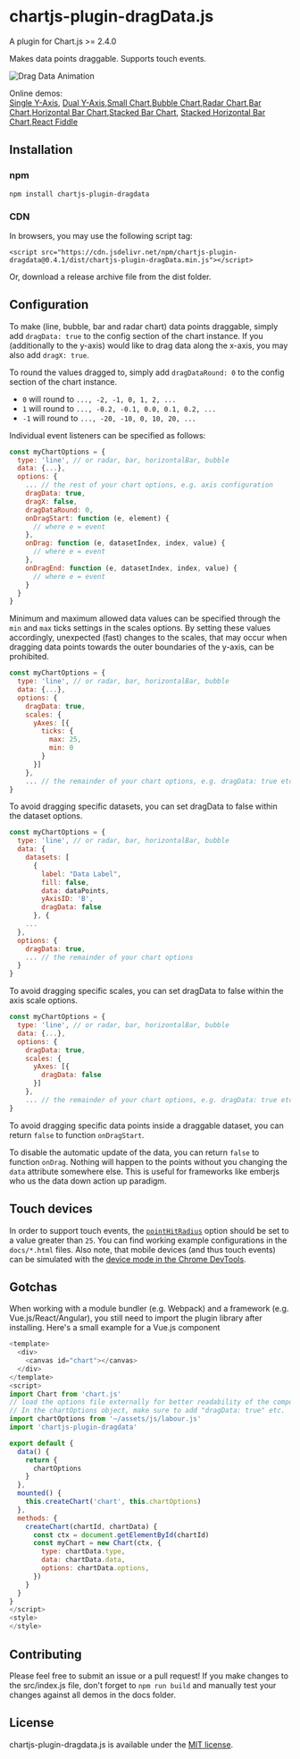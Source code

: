 # chartjs-plugin-dragData.js

A plugin for Chart.js >= 2.4.0

Makes data points draggable. Supports touch events.

![Drag Data Animation](https://user-images.githubusercontent.com/20703207/61458811-ab2da180-a96b-11e9-90ae-7fc3dbec444e.gif)

Online demos:  
[Single Y-Axis](https://chrispahm.github.io/chartjs-plugin-dragData/), [Dual Y-Axis](https://chrispahm.github.io/chartjs-plugin-dragData/dualAxis.html),[Small Chart](https://chrispahm.github.io/chartjs-plugin-dragData/smallChart.html),[Bubble Chart](https://chrispahm.github.io/chartjs-plugin-dragData/bubble.html),[Radar Chart](https://chrispahm.github.io/chartjs-plugin-dragData/radar.html),[Bar Chart](https://chrispahm.github.io/chartjs-plugin-dragData/bar.html),[Horizontal Bar Chart](https://chrispahm.github.io/chartjs-plugin-dragData/horizontalBar.html),[Stacked Bar Chart](https://chrispahm.github.io/chartjs-plugin-dragData/stackedBar.html), [Stacked Horizontal Bar Chart](https://chrispahm.github.io/chartjs-plugin-dragData/stackedHorizontalBar.html),[React Fiddle](https://jsfiddle.net/rts082hj/)

## Installation

### npm

```
npm install chartjs-plugin-dragdata
```

### CDN
In browsers, you may use the following script tag:
```
<script src="https://cdn.jsdelivr.net/npm/chartjs-plugin-dragdata@0.4.1/dist/chartjs-plugin-dragData.min.js"></script>
```

Or, download a release archive file from the dist folder.

## Configuration

To make (line, bubble, bar and radar chart) data points draggable, simply add ```dragData: true``` to the config section of the chart instance. If you (additionally to the y-axis) would like to drag data along the x-axis, you may also add ```dragX: true```.

To round the values dragged to, simply add ```dragDataRound: 0``` to the config section of the chart instance.
 * `0` will round to `..., -2, -1, 0, 1, 2, ...`
 * `1` will round to `..., -0.2, -0.1, 0.0, 0.1, 0.2, ...`
 * `-1` will round to `..., -20, -10, 0, 10, 20, ...`

Individual event listeners can be specified as follows:

```javascript
const myChartOptions = {
  type: 'line', // or radar, bar, horizontalBar, bubble
  data: {...}, 
  options: {
    ... // the rest of your chart options, e.g. axis configuration
    dragData: true,
    dragX: false,
    dragDataRound: 0,
    onDragStart: function (e, element) {
      // where e = event
    },
    onDrag: function (e, datasetIndex, index, value) {
      // where e = event
    },
    onDragEnd: function (e, datasetIndex, index, value) {
      // where e = event
    }
  }
}
```

Minimum and maximum allowed data values can be specified through the `min` and `max` ticks settings in the scales options. By setting these values accordingly, unexpected (fast) changes to the scales, that may occur when dragging data points towards the outer boundaries of the y-axis, can be prohibited.

```javascript
const myChartOptions = {
  type: 'line', // or radar, bar, horizontalBar, bubble
  data: {...}, 
  options: {
    dragData: true,
    scales: {
      yAxes: [{
        ticks: {
          max: 25,
          min: 0
        }
      }]
    },
    ... // the remainder of your chart options, e.g. dragData: true etc.
}
```

To avoid dragging specific datasets, you can set dragData to false within the dataset options.

```javascript
const myChartOptions = {
  type: 'line', // or radar, bar, horizontalBar, bubble
  data: {
    datasets: [
      {
        label: "Data Label",
        fill: false,
        data: dataPoints,
        yAxisID: 'B',
        dragData: false
      }, {
    ...
  },
  options: {
    dragData: true,
    ... // the remainder of your chart options
  }
}
```

To avoid dragging specific scales, you can set dragData to false within the axis scale options.

```javascript
const myChartOptions = {
  type: 'line', // or radar, bar, horizontalBar, bubble
  data: {...}, 
  options: {
    dragData: true,
    scales: {
      yAxes: [{
        dragData: false
      }]
    },
    ... // the remainder of your chart options, e.g. dragData: true etc.
}
```

To avoid dragging specific data points inside a draggable dataset, you can return `false` to function `onDragStart`.

To disable the automatic update of the data, you can return `false` to function `onDrag`. Nothing will happen to the points without you changing the `data` attribute somewhere else. This is useful for frameworks like emberjs who us the data down action up paradigm.

## Touch devices
In order to support touch events, the [`pointHitRadius`](https://www.chartjs.org/docs/latest/charts/line.html#point-styling) option should be set to a value greater than `25`. You can find working example configurations in the `docs/*.html` files. Also note, that mobile devices (and thus touch events) can be simulated with the [device mode in the Chrome DevTools](https://developers.google.com/web/tools/chrome-devtools/device-mode/).

## Gotchas
When working with a module bundler (e.g. Webpack) and a framework (e.g. Vue.js/React/Angular), you still need to import the plugin library after installing. 
Here's a small example for a Vue.js component

```js
<template>
  <div>
    <canvas id="chart"></canvas>
  </div>
</template>
<script>
import Chart from 'chart.js'
// load the options file externally for better readability of the component.
// In the chartOptions object, make sure to add "dragData: true" etc.
import chartOptions from '~/assets/js/labour.js'
import 'chartjs-plugin-dragdata'

export default {
  data() {
    return {
      chartOptions
    }
  },
  mounted() {
    this.createChart('chart', this.chartOptions)
  },
  methods: {
    createChart(chartId, chartData) {
      const ctx = document.getElementById(chartId)
      const myChart = new Chart(ctx, {
        type: chartData.type,
        data: chartData.data,
        options: chartData.options,
      })
    }
  }
}
</script>
<style>
</style>
```
## Contributing

Please feel free to submit an issue or a pull request!
If you make changes to the src/index.js file, don't forget to `npm run build` and
manually test your changes against all demos in the docs folder.

## License

chartjs-plugin-dragdata.js is available under the [MIT license](http://opensource.org/licenses/MIT).
